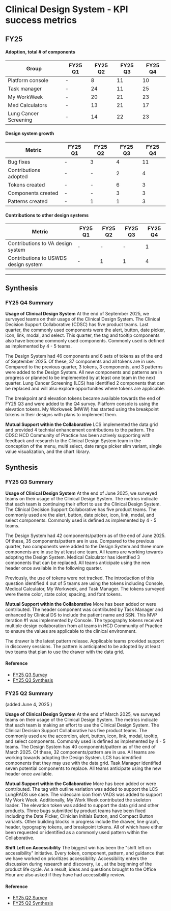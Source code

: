 # Clinical Design System - KPI success metrics

## FY25

#### Adoption, total # of components
|	Group	|	FY25 Q1 |	FY25 Q2 |	FY25 Q3 |	FY25 Q4 |
|	----	|	----	|	----	|	----	|	----	|	
|	Platform console	|	-	|	8	|	11	|	10	|
|	Task manager	|	-	|	24	|	11	|	25	|
|	My WorkWeek	|	-	|	20	|	21	|	23	|
|	Med Calculators	|	-	|	13	|	21	|	17	|
|	Lung Cancer Screening	|	-	|	14	|	22	|	23	|


#### Design system growth 
|	Metric	|	FY25 Q1 |	FY25 Q2 |	FY25 Q3 |	FY25 Q4 |
|	----	|	----	|	----	|	----	|	----	|	
|	Bug fixes	|	-	|	3	|	4	|	11	|		
|	Contributions adopted	|	-	|	-	|	2	|	4	|
|	Tokens created	|	-	|	-	|	6 |	3	|
|	Components created	|	-	|	-	|	3	|	3	|
|	Patterns created	|	-	|	1	|	1	|	3	|


#### Contributions to other design systems 
|	Metric	|	FY25 Q1 |	FY25 Q2 |	FY25 Q3 |	FY25 Q4 |
|	----	|	----	|	----	|	----	|	----	|	
|	Contributions to VA design system	|	-	|	-	|	-	|	1	|
|	Contributions to USWDS design system	|	-	|	1	|	1	|	4	|

---

## Synthesis
### FY25 Q4 Summary
**Usage of Clinical Design System** At the end of September 2025, we surveyed teams on their usage of the Clinical Design System. The Clinical Decision Support Collaborative (CDSC) has five product teams. Last quarter, the commonly used components were the alert, button, date picker, icon, link, modal, and select. This quarter, the tag and tooltip components also have become commonly used components. Commonly used is defined as implemented by 4 - 5 teams.

The Design System had 46 components and 6 sets of tokens as of the end of September 2025. Of these, 37 components and all tokens are in use. Compared to the previous quarter, 3 tokens, 3 components, and 3 patterns were added to the Design System. All new components and patterns are in progress or planned to be implemented by at least one team in the next quarter. Lung Cancer Screening (LCS) has identified 2 components that can be replaced and will also explore opportunities where tokens are applicable. 

The breakpoint and elevation tokens became available towards the end of FY25 Q3 and were added to the Q4 survey. Platform console is using the elevation tokens. My Workweek (MWW) has started using the breakpoint tokens in their designs with plans to implement them.

**Mutual Support within the Collaborative** LCS implemented the data grid and provided 4 technial enhancement contributions to the pattern. The CDSC HCD Community of Practice has been actively supporting with feedback and research to the Clinical Design System team in the conception of the menu, multi select, date range picker slim variant, single value visualization, and the chart library. 

## Synthesis
### FY25 Q3 Summary
**Usage of Clinical Design System** At the end of June 2025, we surveyed teams on their usage of the Clinical Design System. The metrics indicate that each team is continuing their effort to use the Clinical Design System. The Clinical Decision Support Collaborative has five product teams. The commonly used are the alert, button, date picker, icon, link, modal, and select components. Commonly used is defined as implemented by 4 - 5 teams. 

The Design System had 42 components/pattern as of the end of June 2025. Of these, 35 components/pattern are in use. Compared to the previous quarter, two components were added to the Design System and three more components are in use by at least one team. All teams are working towards adopting the Design System. Medical Calculator has identified 3 components that can be replaced. All teams anticipate using the new header once available in the following quarter.

Previously, the use of tokens were not tracked. The introduction of this question identified 4 out of 5 teams are using the tokens including Console, Medical Calculator, My Workweek, and Task Manager. The tokens surveyed were theme color, state color, spacing, and font tokens.

**Mutual Support within the Collaborative** More has been added or were contributed. The header component was contributed by Task Manager and enhanced by Clinical DS to include the patient name and SSN. This MVP iteration #1 was implemented by Console. The typography tokens received multiple design collaboration from all teams in HCD Community of Practice to ensure the values are applicable to the clinical environment.

The drawer is the latest pattern release. Applicable teams provided support in discovery sessions. The pattern is anticipated to be adopted by at least two teams that plan to use the drawer with the data grid.

#### Reference
- [FY25 Q3 Survey](https://dvagov.sharepoint.com/:x:/r/sites/CDSProgramTeam/Shared%20Documents/General/Clinical%20Design%20System/Clinical%20DS%20Metrics/FY25%20Q3%20VA%20Clinical%20Design%20System%20Usage%20Metrics.xlsx?d=w5eb09c25037e400ab292b56a712d4b7c&csf=1&web=1&e=xzV55V)
- [FY25 Q3 Synthesis](https://dvagov.sharepoint.com/:x:/r/sites/CDSProgramTeam/Shared%20Documents/General/Clinical%20Design%20System/Clinical%20DS%20Metrics/FY25%20Q3%20Synthesis%20of%20VA%20CDS%20Design%20System%20Usage%20Metrics.xlsx?d=w8ef985410ad14734b402bb309f15ac8e&csf=1&web=1&e=p9URjX)

### FY25 Q2 Summary
(added June 4, 2025 )

**Usage of Clinical Design System**
At the end of March 2025, we surveyed teams on their usage of the Clinical Design System. The metrics indicate that each team is making an effort to use the Clinical Design System. The Clinical Decision Support Collaborative has five product teams. The commonly used are the accordion, alert, button, icon, link, modal, tooltip, and select components. Commonly used is defined as implemented by 4 - 5 teams.
The Design System has 40 components/pattern as of the end of March 2025. Of these, 32 components/pattern are in use.
All teams are working towards adopting the Design System. LCS has identified components that they may use with the data grid. Task Manager identified seven potential components to replace. All teams anticipate using the new header once available.

**Mutual Support within the Collaborative**
More has been added or were contributed. The tag with outline variation was added to support the LCS LungRADS use case. The videocam icon from VADS was added to support My Work Week. Additionally, My Work Week contributed the skeleton loader. The elevation token was added to support the data grid and other products. Three bugs submitted by product teams have been fixed including the Date Picker, Clinician Initials Button, and Compact Button variants.
Other building blocks in progress include the drawer, line graph, header, typography tokens, and breakpoint tokens. All of which have either been requested or identified as a commonly used pattern within the Collaborative.

**Shift Left on Accessibility**
The biggest win has been the "shift left on accessibility" initiative. Every token, component, pattern, and guidance that we have worked on prioritizes accessibility. Accessibility enters the discussion during research and discovery, i.e., at the beginning of the product life cycle. As a result, ideas and questions brought to the Office Hour are also asked if they have had accessibility review.

#### Reference
- [FY25 Q2 Survey](https://dvagov.sharepoint.com/:x:/r/sites/CDSProgramTeam/_layouts/15/Doc.aspx?sourcedoc=%7BED172760-F16E-48B5-B685-83DF27BB415D%7D&file=VA%20CDS%20Design%20System%20Usage%20Metrics.xlsx&action=default&mobileredirect=true)
- [FY25 Q2 Synthesis](https://dvagov.sharepoint.com/:x:/r/sites/CDSProgramTeam/Shared%20Documents/General/Clinical%20Design%20System/Clinical%20DS%20Metrics/Synthesis%20of%20VA%20CDS%20Design%20System%20Usage%20Metrics%2020250326.xlsx?d=wdd1730255fc248109c768ff8f2ead703&csf=1&web=1&e=QYYpDJ)


